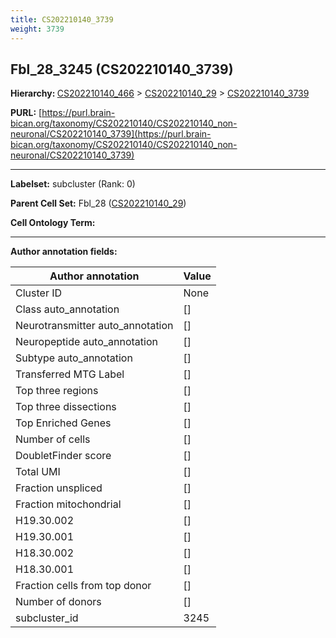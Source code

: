 ```yaml
---
title: CS202210140_3739
weight: 3739
---
```

## Fbl_28_3245 (CS202210140_3739)
<b>Hierarchy: </b>
[CS202210140_466](../CS202210140_466) >
[CS202210140_29](../CS202210140_29) >
[CS202210140_3739](../CS202210140_3739)

**PURL:** [https://purl.brain-bican.org/taxonomy/CS202210140/CS202210140_non-neuronal/CS202210140_3739](https://purl.brain-bican.org/taxonomy/CS202210140/CS202210140_non-neuronal/CS202210140_3739)

---


**Labelset:** subcluster (Rank: 0)

**Parent Cell Set:** Fbl_28 ([CS202210140_29](../CS202210140_29))



**Cell Ontology Term:** 

[MARKER GENES.]: #


---

[TRANSFERRED ANNOTATIONS.]: #


[AUTHOR ANNOTATION FIELDS.]: #


**Author annotation fields:**

| Author annotation | Value |
|-------------------|-------|
|Cluster ID|None|
|Class auto_annotation|[]|
|Neurotransmitter auto_annotation|[]|
|Neuropeptide auto_annotation|[]|
|Subtype auto_annotation|[]|
|Transferred MTG Label|[]|
|Top three regions|[]|
|Top three dissections|[]|
|Top Enriched Genes|[]|
|Number of cells|[]|
|DoubletFinder score|[]|
|Total UMI|[]|
|Fraction unspliced|[]|
|Fraction mitochondrial|[]|
|H19.30.002|[]|
|H19.30.001|[]|
|H18.30.002|[]|
|H18.30.001|[]|
|Fraction cells from top donor|[]|
|Number of donors|[]|
|subcluster_id|3245|
